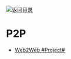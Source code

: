 [![返回目录](https://parg.co/UGo)](https://parg.co/b4z) 
 
 
# P2P

- [Web2Web #Project#](https://github.com/elendirx/web2web)